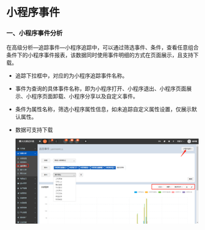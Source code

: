 # 小程序事件

### 一、小程序事件分析

在高级分析—追踪事件—小程序追踪中，可以通过筛选事件、条件，查看任意组合条件下的小程序事件报表，该数据同时使用事件明细的方式在页面展示，且支持下载。

* 追踪下拉框中，对应的为小程序追踪事件名称。
* 事件为查询的具体事件名称，即为小程序打开、小程序退出、小程序页面展示、小程序页面卸载、小程序分享以及自定义事件。
* 条件为属性名称，筛选小程序属性信息，如未追踪自定义属性设置，仅展示默认属性。

* 数据可支持下载

  ![](/assets/xcxzzsj.png)






